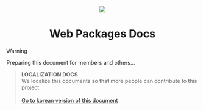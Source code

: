 <div align="center">
  <img src="https://github.com/user-attachments/assets/183f57c1-603d-40a2-8eb7-9fe6f2710366">
  <h1>Web Packages Docs</h1>
</div>

> [!WARNING]
> Preparing this document for members and others...

> __LOCALIZATION DOCS__<br>
> We localize this documents so that more people can contribute to this project.<br><br>
> [Go to korean version of this document](README-kr.md)
